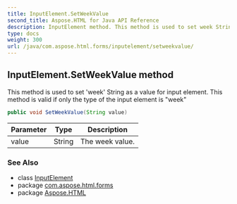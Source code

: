 ```yaml
---
title: InputElement.SetWeekValue
second_title: Aspose.HTML for Java API Reference
description: InputElement method. This method is used to set week String as a value for input element. This method is valid if only the type of the input element is week
type: docs
weight: 300
url: /java/com.aspose.html.forms/inputelement/setweekvalue/
---
```

## InputElement.SetWeekValue method

This method is used to set 'week' String as a value for input element. This method is valid if only the type of the input element is "week"

```java
public void SetWeekValue(String value)
```

| Parameter | Type | Description |
| --- | --- | --- |
| value | String | The week value. |

### See Also

* class [InputElement](../)
* package [com.aspose.html.forms](../../inputelement/)
* package [Aspose.HTML](../../../)
